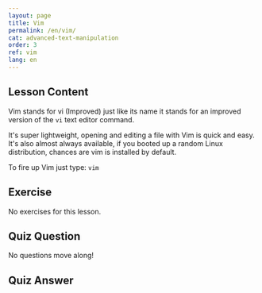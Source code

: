```yaml
---
layout: page
title: Vim
permalink: /en/vim/
cat: advanced-text-manipulation
order: 3
ref: vim
lang: en
---
```


## Lesson Content

Vim stands for vi (Improved) just like its name it stands for an improved version of the `vi` text editor command.

It's super lightweight, opening and editing a file with Vim is quick and easy. It's also almost always available, if you booted up a random Linux distribution, chances are vim is installed by default. 

To fire up Vim just type: `vim`

## Exercise

No exercises for this lesson.

## Quiz Question

No questions move along!

## Quiz Answer
